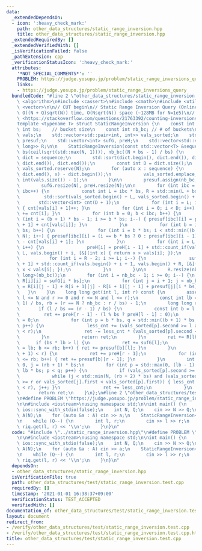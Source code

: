 ```yaml
---
data:
  _extendedDependsOn:
  - icon: ':heavy_check_mark:'
    path: other_data_structures/static_range_inversion.hpp
    title: other_data_structures/static_range_inversion.hpp
  _extendedRequiredBy: []
  _extendedVerifiedWith: []
  _isVerificationFailed: false
  _pathExtension: cpp
  _verificationStatusIcon: ':heavy_check_mark:'
  attributes:
    '*NOT_SPECIAL_COMMENTS*': ''
    PROBLEM: https://judge.yosupo.jp/problem/static_range_inversions_query
    links:
    - https://judge.yosupo.jp/problem/static_range_inversions_query
  bundledCode: "#line 2 \"other_data_structures/static_range_inversion.hpp\"\n#include\
    \ <algorithm>\n#include <cassert>\n#include <cmath>\n#include <utility>\n#include\
    \ <vector>\n\n// CUT begin\n// Static Range Inversion Query (Online)\n// Complexity:\
    \ O((N + Q)sqrt(N)) time, O(Nsqrt(N)) space (~128MB for N=1e5)\n// Reference:\
    \ <https://stackoverflow.com/questions/21763392/counting-inversions-in-ranges>\n\
    template <typename T> struct StaticRangeInversion {\n    const int N;\n    const\
    \ int bs;    // bucket size\n    const int nb_bc; // # of buckets\n    std::vector<int>\
    \ vals;\n    std::vector<std::pair<int, int>> vals_sorted;\n    std::vector<std::vector<int>>\
    \ presuf;\n    std::vector<int> sufG, preH;\n    std::vector<std::vector<long\
    \ long>> R;\n\n    StaticRangeInversion(const std::vector<T> &sequence) : N(sequence.size()),\
    \ bs(ceil(sqrt(std::max(N, 1)))), nb_bc((N + bs - 1) / bs) {\n        std::vector<T>\
    \ dict = sequence;\n        std::sort(dict.begin(), dict.end()), dict.erase(std::unique(dict.begin(),\
    \ dict.end()), dict.end());\n        const int D = dict.size();\n        vals.reserve(N),\
    \ vals_sorted.reserve(N);\n        for (auto x : sequence) {\n            vals.emplace_back(std::lower_bound(dict.begin(),\
    \ dict.end(), x) - dict.begin());\n            vals_sorted.emplace_back(vals.back(),\
    \ int(vals.size()) - 1);\n        }\n\n        presuf.assign(nb_bc, std::vector<int>(N));\n\
    \        sufG.resize(N), preH.resize(N);\n\n        for (int ibc = 0; ibc < nb_bc;\
    \ ibc++) {\n            const int L = ibc * bs, R = std::min(L + bs, N);\n   \
    \         std::sort(vals_sorted.begin() + L, vals_sorted.begin() + R);\n     \
    \       std::vector<int> cnt(D + 1);\n            for (int i = L; i < R; i++)\
    \ { cnt[vals[i] + 1]++; }\n            for (int i = 0; i < D; i++) { cnt[i + 1]\
    \ += cnt[i]; }\n            for (int b = 0; b < ibc; b++) {\n                for\
    \ (int i = (b + 1) * bs - 1; i >= b * bs; i--) { presuf[ibc][i] = presuf[ibc][i\
    \ + 1] + cnt[vals[i]]; }\n            }\n            for (int b = ibc + 1; b <\
    \ bs; b++) {\n                for (int i = b * bs; i < std::min((b + 1) * bs,\
    \ N); i++) { presuf[ibc][i] = (i == b * bs ? 0 : presuf[ibc][i - 1]) + cnt.back()\
    \ - cnt[vals[i] + 1]; }\n            }\n            for (int i = L + 1; i < R;\
    \ i++) {\n                preH[i] = preH[i - 1] + std::count_if(vals.begin() +\
    \ L, vals.begin() + i, [&](int x) { return x > vals[i]; });\n            }\n \
    \           for (int i = R - 2; i >= L; i--) {\n                sufG[i] = sufG[i\
    \ + 1] + std::count_if(vals.begin() + i + 1, vals.begin() + R, [&](int x) { return\
    \ x < vals[i]; });\n            }\n        }\n\n        R.resize(nb_bc, std::vector<long\
    \ long>(nb_bc));\n        for (int i = nb_bc - 1; i >= 0; i--) {\n           \
    \ R[i][i] = sufG[i * bs];\n            for (int j = i + 1; j < nb_bc; j++) { R[i][j]\
    \ = R[i][j - 1] + R[i + 1][j] - R[i + 1][j - 1] + presuf[j][i * bs]; }\n     \
    \   }\n    }\n    long long get(int l, int r) const {\n        assert(l >= 0 and\
    \ l <= N and r >= 0 and r <= N and l <= r);\n        const int lb = (l + bs -\
    \ 1) / bs, rb = (r == N ? nb_bc : r / bs) - 1;\n        long long ret = 0;\n \
    \       if (l / bs == (r - 1) / bs) {\n            const int b = l / bs;\n   \
    \         ret += preH[r - 1] - (l % bs ? preH[l - 1] : 0);\n            int less_cnt\
    \ = 0;\n            for (int p = b * bs, q = std::min((b + 1) * bs, N); p < q;\
    \ p++) {\n                less_cnt += (vals_sorted[p].second >= l and vals_sorted[p].second\
    \ < r);\n                ret -= less_cnt * (vals_sorted[p].second < l);\n    \
    \        }\n            return ret;\n        }\n        ret += R[lb][rb];\n  \
    \      if (bs * lb > l) {\n            ret += sufG[l];\n            for (int b\
    \ = lb; b <= rb; b++) { ret += presuf[b][l]; }\n        }\n        if (bs * (rb\
    \ + 1) < r) {\n            ret += preH[r - 1];\n            for (int b = lb; b\
    \ <= rb; b++) { ret += presuf[b][r - 1]; }\n        }\n        int less_cnt =\
    \ 0, j = (rb + 1) * bs;\n        for (int p = std::max(0, (lb - 1) * bs), q =\
    \ lb * bs; p < q; p++) {\n            if (vals_sorted[p].second >= l) {\n    \
    \            while (j < std::min(N, (rb + 2) * bs) and (vals_sorted[j].second\
    \ >= r or vals_sorted[j].first < vals_sorted[p].first)) { less_cnt += (vals_sorted[j].second\
    \ < r), j++; }\n                ret += less_cnt;\n            }\n        }\n \
    \       return ret;\n    }\n};\n#line 2 \"other_data_structures/test/static_range_inversion.test.cpp\"\
    \n#define PROBLEM \"https://judge.yosupo.jp/problem/static_range_inversions_query\"\
    \n\n#include <iostream>\nusing namespace std;\n\nint main() {\n    cin.tie(nullptr),\
    \ ios::sync_with_stdio(false);\n    int N, Q;\n    cin >> N >> Q;\n    vector<int>\
    \ A(N);\n    for (auto &a : A) cin >> a;\n    StaticRangeInversion<int> riq(A);\n\
    \n    while (Q--) {\n        int l, r;\n        cin >> l >> r;\n        cout <<\
    \ riq.get(l, r) << '\\n';\n    }\n}\n"
  code: "#include \"../static_range_inversion.hpp\"\n#define PROBLEM \"https://judge.yosupo.jp/problem/static_range_inversions_query\"\
    \n\n#include <iostream>\nusing namespace std;\n\nint main() {\n    cin.tie(nullptr),\
    \ ios::sync_with_stdio(false);\n    int N, Q;\n    cin >> N >> Q;\n    vector<int>\
    \ A(N);\n    for (auto &a : A) cin >> a;\n    StaticRangeInversion<int> riq(A);\n\
    \n    while (Q--) {\n        int l, r;\n        cin >> l >> r;\n        cout <<\
    \ riq.get(l, r) << '\\n';\n    }\n}\n"
  dependsOn:
  - other_data_structures/static_range_inversion.hpp
  isVerificationFile: true
  path: other_data_structures/test/static_range_inversion.test.cpp
  requiredBy: []
  timestamp: '2021-01-01 16:38:37+09:00'
  verificationStatus: TEST_ACCEPTED
  verifiedWith: []
documentation_of: other_data_structures/test/static_range_inversion.test.cpp
layout: document
redirect_from:
- /verify/other_data_structures/test/static_range_inversion.test.cpp
- /verify/other_data_structures/test/static_range_inversion.test.cpp.html
title: other_data_structures/test/static_range_inversion.test.cpp
---
```

